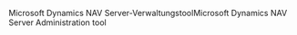 <span data-ttu-id="16847-101">Microsoft Dynamics NAV Server-Verwaltungstool</span><span class="sxs-lookup"><span data-stu-id="16847-101">Microsoft Dynamics NAV Server Administration tool</span></span>